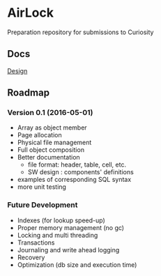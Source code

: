 # AirLock
Preparation repository for submissions to Curiosity 

## Docs

[Design](https://github.com/PiotrekDlang/AirLock/blob/master/docs/database/design.md)

## Roadmap
### Version 0.1 (2016-05-01)
* Array as object member 
* Page allocation 
* Physical file management
* Full object composition
* Better documentation
    * file format: header, table, cell, etc.
    * SW design : components' definitions
* examples of corresponding SQL syntax
* more unit testing

### Future Development
* Indexes (for lookup speed-up)
* Proper memory management (no gc)
* Locking and multi threading
* Transactions
* Journaling and write ahead logging
* Recovery
* Optimization (db size and execution time)